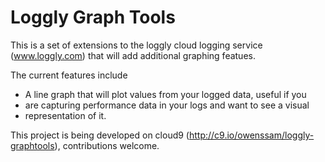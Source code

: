 # Loggly Graph Tools

This is a set of extensions to the loggly cloud logging service (www.loggly.com) 
that will add additional graphing featues.

The current features include

  * A line graph that will plot values from your logged data, useful if you
  * are capturing performance data in your logs and want to see a visual 
  * representation of it.
  
This project is being developed on cloud9 (http://c9.io/owenssam/loggly-graphtools),
contributions welcome.



